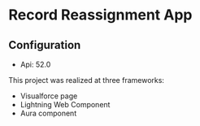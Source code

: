 # Record Reassignment App 
## Configuration
- Api: 52.0

This project was realized at three frameworks: 
- Visualforce page
- Lightning Web Component
- Aura component

